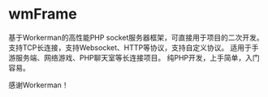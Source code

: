 # wmFrame
基于Workerman的高性能PHP socket服务器框架，可直接用于项目的二次开发。
支持TCP长连接，支持Websocket、HTTP等协议，支持自定义协议。
适用于手游服务端、网络游戏、PHP聊天室等长连接项目。
纯PHP开发，上手简单，入门容易。

感谢Workerman！
